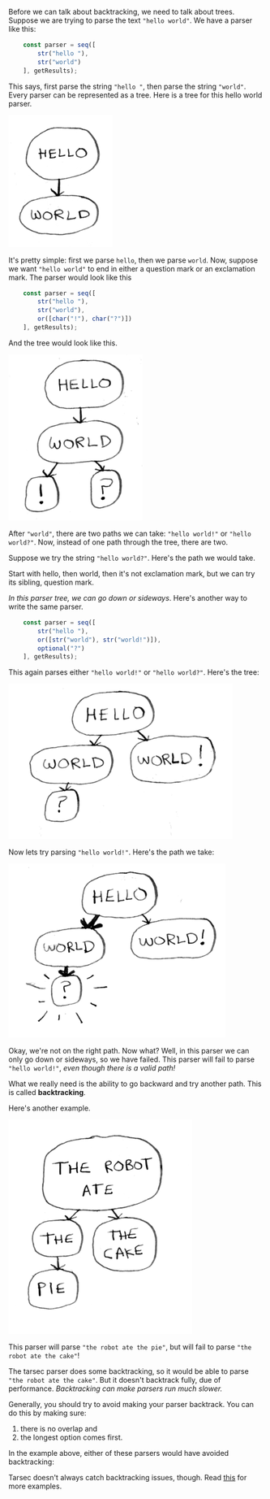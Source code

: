 Before we can talk about backtracking, we need to talk about trees. Suppose we are trying to parse the text `"hello world"`. We have a parser like this:

```ts
    const parser = seq([
        str("hello "),
        str("world")
    ], getResults);
```

 This says, first parse the string `"hello "`, then parse the string `"world"`. Every parser can be represented as a tree. Here is a tree for this hello world parser.

 ![](images/backtracking/simple.png)


It's pretty simple: first we parse `hello`, then we parse `world`. Now, suppose we want `"hello world"` to end in either a question mark or an exclamation mark. The parser would look like this

```ts
    const parser = seq([
        str("hello "),
        str("world"),
        or([char("!"), char("?")])
    ], getResults);
```

And the tree would look like this.

![](images/backtracking/branch.png)

After `"world"`, there are two paths we can take: `"hello world!"` or `"hello world?"`. Now, instead of one path through the tree, there are two.

Suppose we try the string `"hello world?"`. Here's the path we would take.

Start with hello, then world, then it's not exclamation mark, but we can try its sibling, question mark.


*In this parser tree, we can go down or sideways*. Here's another way to write the same parser.

```ts
    const parser = seq([
        str("hello "),        
        or([str("world"), str("world!")]),
        optional("?")
    ], getResults);
```

This again parses either `"hello world!"` or `"hello world?"`. Here's the tree:

![](images/backtracking/branch-backtracking.png)

Now lets try parsing `"hello world!"`. Here's the path we take:

![](images/backtracking/branch-backtracking-path.png)

Okay, we're not on the right path. Now what? Well, in this parser we can only go down or sideways, so we have failed. This parser will fail to parse `"hello world!"`, *even though there is a valid path!*

What we really need is the ability to go backward and try another path. This is called **backtracking**.

Here's another example.

![](images/backtracking/robot-parser.png)

This parser will parse `"the robot ate the pie"`, but will fail to parse `"the robot ate the cake"`!

The tarsec parser does some backtracking, so it would be able to parse `"the robot ate the cake"`. But it doesn't backtrack fully, due of performance. *Backtracking can make parsers run much slower.*

Generally, you should try to avoid making your parser backtrack. You can do this by making sure:

1. there is no overlap and
2. the longest option comes first.

In the example above, either of these parsers would have avoided backtracking:



Tarsec doesn't always catch backtracking issues, though. Read [this](/docs/backtracking/other-backtracking-issues.md) for more examples.